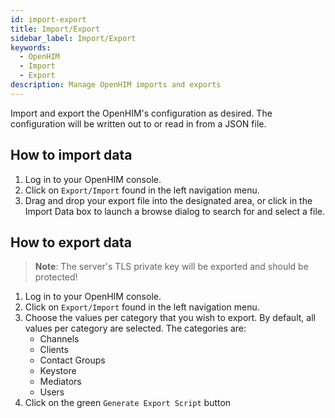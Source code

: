 ```yaml
---
id: import-export
title: Import/Export
sidebar_label: Import/Export
keywords:
  - OpenHIM
  - Import
  - Export
description: Manage OpenHIM imports and exports
---
```


Import and export the OpenHIM's configuration as desired. The configuration will be written out to or read in from a JSON file.

## How to import data

1. Log in to your OpenHIM console.
1. Click on `Export/Import` found in the left navigation menu.
1. Drag and drop your export file into the designated area, or click in the Import Data box to launch a browse dialog to search for and select a file.

## How to export data

> **Note**: The server's TLS private key will be exported and should be protected!

1. Log in to your OpenHIM console.
1. Click on `Export/Import` found in the left navigation menu.
1. Choose the values per category that you wish to export. By default, all values per category are selected. The categories are:
   - Channels
   - Clients
   - Contact Groups
   - Keystore
   - Mediators
   - Users
1. Click on the green `Generate Export Script` button
